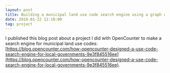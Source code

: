 ```yaml
---
layout: post
title: Building a municipal land use code search engine using a graph of word embeddings
date: 2018-01-22 12:10:00
tag: project
---
```


I published this blog post about a project I did with OpenCounter to make a search engine for municipal land use codes: [https://blog.opencounter.com/how-opencounter-designed-a-use-code-search-engine-for-local-governments-9e3f845516ee](https://blog.opencounter.com/how-opencounter-designed-a-use-code-search-engine-for-local-governments-9e3f845516ee).
